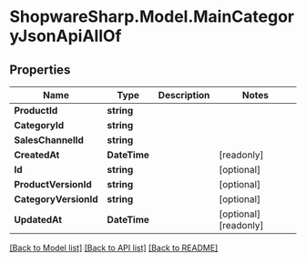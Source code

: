 # ShopwareSharp.Model.MainCategoryJsonApiAllOf

## Properties

Name | Type | Description | Notes
------------ | ------------- | ------------- | -------------
**ProductId** | **string** |  | 
**CategoryId** | **string** |  | 
**SalesChannelId** | **string** |  | 
**CreatedAt** | **DateTime** |  | [readonly] 
**Id** | **string** |  | [optional] 
**ProductVersionId** | **string** |  | [optional] 
**CategoryVersionId** | **string** |  | [optional] 
**UpdatedAt** | **DateTime** |  | [optional] [readonly] 

[[Back to Model list]](../../README.md#documentation-for-models) [[Back to API list]](../../README.md#documentation-for-api-endpoints) [[Back to README]](../../README.md)

